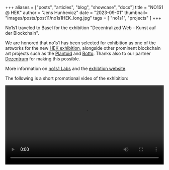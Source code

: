 +++
aliases = ["posts", "articles", "blog", "showcase", "docs"]
title = "NO1S1 @ HEK"
author = "Jens Hunhevicz"
date = "2023-09-01"
thumbnail= "images/posts/post11/no1s1HEK_long.jpg"
tags = [
    "no1s1",
    "projects"
]
+++

No1s1 traveled to Basel for the exhibition "Decentralized Web - Kunst auf der Blockchain".

<!--more-->

We are honored that no1s1 has been selected for exhibition as one of the artworks for the new <a target="_blank" rel="noopener noreferrer" href="https://hek.ch/programm/ausstellungen/exploring-the-decentralized-web-art-on-the-blockchain">HEK exhibition</a>, alongside other prominent blockchain art projects such as the <a target="_blank" rel="noopener noreferrer" href="https://www.plantoid.org/#exhibitions">Plantoid</a> and <a target="_blank" rel="noopener noreferrer" href="https://www.botto.com/">Botto</a>. Thanks also to our partner <a target="_blank" rel="noopener noreferrer" href="https://dezentrum.ch/en/">Dezentrum</a> for making this possible.

More information on <a target="_blank" rel="noopener noreferrer" href="https://www.no1s1labs.org/">no1s1 Labs</a> and the <a target="_blank" rel="noopener noreferrer" href="https://exhibition.hek.ch/en/no1s1lab-dezentrum">exhibtion website</a>. 

<!-- {{< figure src="/images/posts/post11/flyer.png" alt="image" caption="The flyer for the new HEK exhibition." class="large" >}} -->

The following is a short promotional video of the exhibition:

 <video width="100%" controls autoplay>
  <source src="https://cms.hek.ch/files/videos/HEK_world_short_corr_230911_web.mp4">
</video>